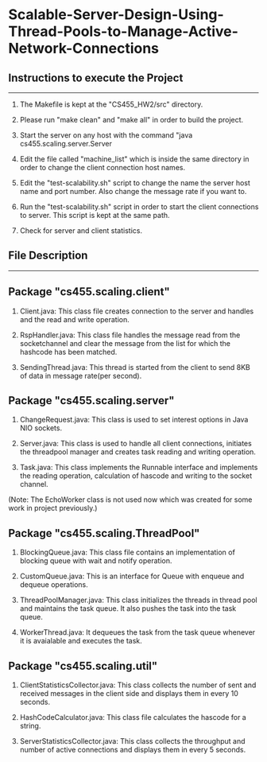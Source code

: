# Scalable-Server-Design-Using-Thread-Pools-to-Manage-Active-Network-Connections
Instructions to execute the Project
-----------------------------------
-----------------------------------

1. The Makefile is kept at the "CS455_HW2/src" directory.

2. Please run "make clean" and "make all" in order to build the project.

3. Start the server on any host with the command "java cs455.scaling.server.Server <Port Number> <Number Of Threads> 

4. Edit the file called "machine_list" which is inside the same directory in order to change the client connection host names.

5. Edit the "test-scalability.sh" script to change the name the server host name and port number. Also change the message rate if you want to.

6. Run the "test-scalability.sh" script in order to start the client connections to server. This script is kept at the same path.

7. Check for server and client statistics.



File Description
----------------
----------------

Package "cs455.scaling.client"
------------------------------

1. Client.java: This class file creates connection to the server and handles and the read and write operation.

2. RspHandler.java: This class file handles the message read from the socketchannel and clear the message from the list for which the hashcode has been matched.

3. SendingThread.java: This thread is started from the client to send 8KB of data in message rate(per second).


Package "cs455.scaling.server"
------------------------------

1. ChangeRequest.java: This class is used to set interest options in Java NIO sockets.

2. Server.java: This class is used to handle all client connections, initiates the threadpool manager and creates task reading and writing operation.

3. Task.java: This class implements the Runnable interface and implements the reading operation, calculation of hascode and writing to the socket channel.


(Note: The EchoWorker class is not used now which was created for some work in project previously.)


Package "cs455.scaling.ThreadPool"
----------------------------------

1. BlockingQueue.java: This class file contains an implementation of blocking queue with wait and notify operation.

2. CustomQueue.java: This is an interface for Queue with enqueue and dequeue operations.

3. ThreadPoolManager.java: This class initializes the threads in thread pool and maintains the task queue. It also pushes the task into the task queue.

4. WorkerThread.java: It dequeues the task from the task queue whenever it is avaialable and executes the task.


Package "cs455.scaling.util"
----------------------------

1. ClientStatisticsCollector.java: This class collects the number of sent and received messages in the client side and displays them in every 10 seconds.

2. HashCodeCalculator.java: This class file calculates the hascode for a string.

3. ServerStatisticsCollector.java: This class collects the throughput and number of active connections and displays them in every 5 seconds.



